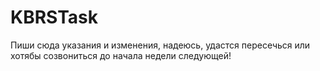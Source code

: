 # KBRSTask
Пиши сюда указания и изменения, надеюсь, удастся пересечься или хотябы созвониться до начала недели следующей!
